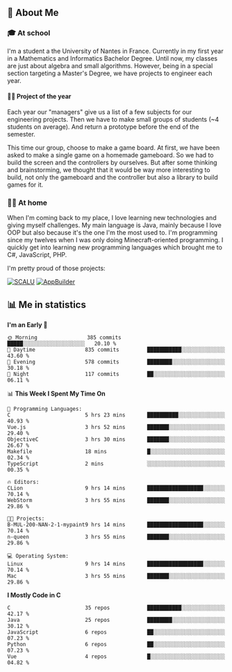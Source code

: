 ## 👀 About Me

### 🎓 At school

I'm a student a the University of Nantes in France. Currently in my first year in a Mathematics and Informatics Bachelor Degree. Until now, my classes are just about algebra and small algorithms. However, being in a special section targeting a Master's Degree, we have projects to engineer each year. 

#### 🔧🔬 Project of the year

Each year our "managers" give us a list of a few subjects for our engineering projects. Then we have to make small groups of students (~4 students on average). And return a prototype before the end of the semester.

This time our group, choose to make a game board. At first, we have been asked to make a single game on a homemade gameboard. So we had to build the screen and the controllers by ourselves. 
But after some thinking and brainstorming, we thought that it would be way more interesting to build, not only the gameboard and the controller but also a library to build games for it.

### 👨‍💻 At home

When I'm coming back to my place, I love learning new technologies and giving myself challenges. My main language is Java, mainly because I love OOP but also because it's the one I'm the most used to. I'm programming since my twelves when I was only doing Minecraft-oriented programming.  I quickly get into learning new programming languages which brought me to C#, JavaScript, PHP. 

I'm pretty proud of those projects:

[![SCALU](https://github-readme-stats.vercel.app/api/pin?username=renardfute&repo=SCALU)](https://github.com/renardfute/scalu)
[![AppBuilder](https://github-readme-stats.vercel.app/api/pin?username=pulsedev2&repo=AppBuilder)](https://github.com/pulsedev2/AppBuilder)

## 📊 Me in statistics
<!--START_SECTION:waka-->
**I'm an Early 🐤** 

```text
🌞 Morning                385 commits         █████░░░░░░░░░░░░░░░░░░░░   20.10 % 
🌆 Daytime                835 commits         ███████████░░░░░░░░░░░░░░   43.60 % 
🌃 Evening                578 commits         ████████░░░░░░░░░░░░░░░░░   30.18 % 
🌙 Night                  117 commits         ██░░░░░░░░░░░░░░░░░░░░░░░   06.11 % 
```


📊 **This Week I Spent My Time On** 

```text
💬 Programming Languages: 
C                        5 hrs 23 mins       ██████████░░░░░░░░░░░░░░░   40.93 % 
Vue.js                   3 hrs 52 mins       ███████░░░░░░░░░░░░░░░░░░   29.40 % 
ObjectiveC               3 hrs 30 mins       ███████░░░░░░░░░░░░░░░░░░   26.67 % 
Makefile                 18 mins             █░░░░░░░░░░░░░░░░░░░░░░░░   02.34 % 
TypeScript               2 mins              ░░░░░░░░░░░░░░░░░░░░░░░░░   00.35 % 

🔥 Editors: 
CLion                    9 hrs 14 mins       ██████████████████░░░░░░░   70.14 % 
WebStorm                 3 hrs 55 mins       ███████░░░░░░░░░░░░░░░░░░   29.86 % 

🐱‍💻 Projects: 
B-MUL-200-NAN-2-1-mypaint9 hrs 14 mins       ██████████████████░░░░░░░   70.14 % 
n-queen                  3 hrs 55 mins       ███████░░░░░░░░░░░░░░░░░░   29.86 % 

💻 Operating System: 
Linux                    9 hrs 14 mins       ██████████████████░░░░░░░   70.14 % 
Mac                      3 hrs 55 mins       ███████░░░░░░░░░░░░░░░░░░   29.86 % 
```

**I Mostly Code in C** 

```text
C                        35 repos            ███████████░░░░░░░░░░░░░░   42.17 % 
Java                     25 repos            ████████░░░░░░░░░░░░░░░░░   30.12 % 
JavaScript               6 repos             ██░░░░░░░░░░░░░░░░░░░░░░░   07.23 % 
Python                   6 repos             ██░░░░░░░░░░░░░░░░░░░░░░░   07.23 % 
Vue                      4 repos             █░░░░░░░░░░░░░░░░░░░░░░░░   04.82 % 
```




<!--END_SECTION:waka-->
